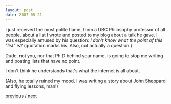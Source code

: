 ```yaml
---
layout: post
date: 2007-05-21
---
```


I just received the most polite flame, from a UBC Philosophy professor of all people, about a list I wrote and posted to my blog about a talk he gave. I was especially amused by his question: _I don't know what the point of this "list" is?_ (quotation marks his. Also, not actually a question.)

Dude, not you, nor that Ph.D behind your name, is going to stop me writing and posting lists that have no point.

I don't think he understands that's what the internet is all about.

(Also, he totally ruined my mood. I was writing a story about John Sheppard and flying lessons, man!)

<a href="{{page.previous.url}}">previous</a> / <a href="{{page.next.url}}">next</a>
